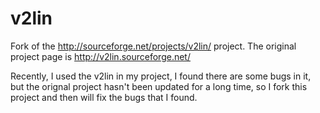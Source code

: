# v2lin
Fork of the http://sourceforge.net/projects/v2lin/ project. The original project page is http://v2lin.sourceforge.net/

Recently, I used the v2lin in my project, I found there are some bugs in it, but the orignal project hasn't been updated for a long time, so I fork this project and then will fix the bugs that I found.
